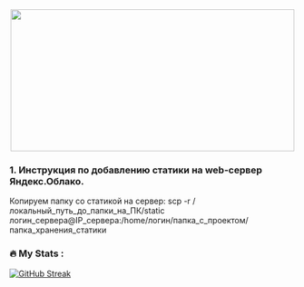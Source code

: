 <div align="center">
  <img src="https://media.giphy.com/media/dWesBcTLavkZuG35MI/giphy.gif" width="500" height="250"/>
</div>

### 1. Инструкция по добавлению статики на web-сервер Яндекс.Облако.
Копируем папку со статикой на сервер:
scp -r /локальный_путь_до_папки_на_ПК/static логин_сервера@IP_сервера:/home/логин/папка_с_проектом/папка_хранения_статики


### :fire: My Stats :
[![GitHub Streak](http://github-readme-streak-stats.herokuapp.com?user=grwo1&theme=dark&background=000000)](https://git.io/streak-stats)
